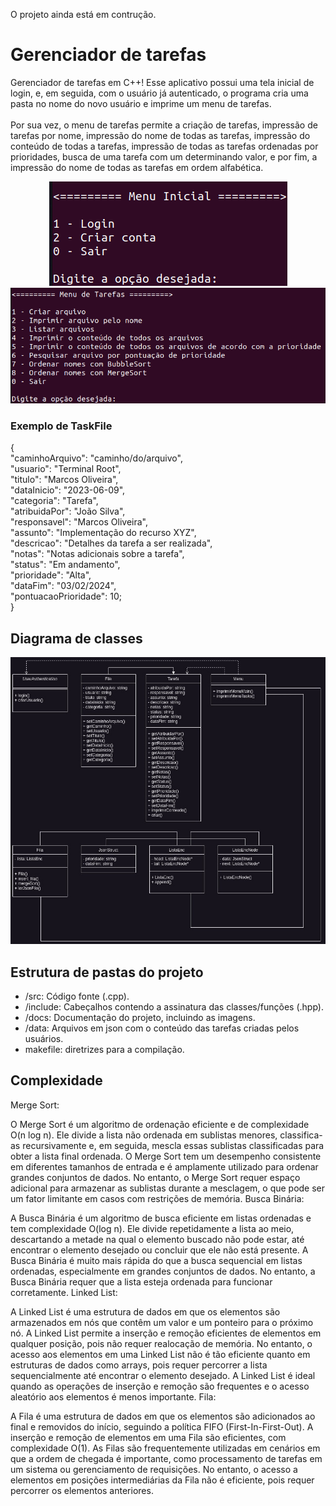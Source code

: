 O projeto ainda está em contrução.

# Gerenciador de tarefas
Gerenciador de tarefas em C++! Esse aplicativo possui uma tela inicial de login, e, em seguida, com o usuário já autenticado, o programa cria uma pasta no nome do novo usuário e imprime um menu de tarefas. 
<br><br>
Por sua vez, o menu de tarefas permite a criação de tarefas, impressão de tarefas por nome, impressão do nome de todas as tarefas, impressão do conteúdo de todas a tarefas, impressão de todas as tarefas ordenadas por prioridades, busca de uma tarefa com um determinando valor, e por fim, a impressão do nome de todas as tarefas em ordem alfabética.
<br>
<!---Adicionar fotos dos menus aqui ---->

<p align="center">
<img src="./inicial.png" alt="Diagrama de classes">
<img src="./tasks.png" alt="Diagrama de classes">

</p>

### Exemplo de TaskFile

{<br>
  "caminhoArquivo": "caminho/do/arquivo",<br>
  "usuario": "Terminal Root",<br>
  "titulo": "Marcos Oliveira",<br>
  "dataInicio": "2023-06-09",<br>
  "categoria": "Tarefa",<br>
  "atribuidaPor": "João Silva",<br>
  "responsavel": "Marcos Oliveira",<br>
  "assunto": "Implementação do recurso XYZ",<br>
  "descricao": "Detalhes da tarefa a ser realizada",<br>
  "notas": "Notas adicionais sobre a tarefa",<br>
  "status": "Em andamento",<br>
  "prioridade": "Alta",<br>
  "dataFim": "03/02/2024",<br>
  "pontuacaoPrioridade": 10;<br>
}<br>


## Diagrama de classes
<p align="center">
<img src="./classes.jpg" alt="Diagrama de classes">
</p>

## Estrutura de pastas do projeto

<ul>
<li>/src: Código fonte (.cpp). </li>
<li>/include: Cabeçalhos contendo a assinatura das classes/funções (.hpp). </li>
<li>/docs: Documentação do projeto, incluindo as imagens. </li>
<li>/data: Arquivos em json com o conteúdo das tarefas criadas pelos usuários. </li>
<li>makefile: diretrizes para a compilação.</li>

</ul>

## Complexidade
Merge Sort:

O Merge Sort é um algoritmo de ordenação eficiente e de complexidade O(n log n).
Ele divide a lista não ordenada em sublistas menores, classifica-as recursivamente e, em seguida, mescla essas sublistas classificadas para obter a lista final ordenada.
O Merge Sort tem um desempenho consistente em diferentes tamanhos de entrada e é amplamente utilizado para ordenar grandes conjuntos de dados.
No entanto, o Merge Sort requer espaço adicional para armazenar as sublistas durante a mesclagem, o que pode ser um fator limitante em casos com restrições de memória.
Busca Binária:

A Busca Binária é um algoritmo de busca eficiente em listas ordenadas e tem complexidade O(log n).
Ele divide repetidamente a lista ao meio, descartando a metade na qual o elemento buscado não pode estar, até encontrar o elemento desejado ou concluir que ele não está presente.
A Busca Binária é muito mais rápida do que a busca sequencial em listas ordenadas, especialmente em grandes conjuntos de dados.
No entanto, a Busca Binária requer que a lista esteja ordenada para funcionar corretamente.
Linked List:

A Linked List é uma estrutura de dados em que os elementos são armazenados em nós que contêm um valor e um ponteiro para o próximo nó.
A Linked List permite a inserção e remoção eficientes de elementos em qualquer posição, pois não requer realocação de memória.
No entanto, o acesso aos elementos em uma Linked List não é tão eficiente quanto em estruturas de dados como arrays, pois requer percorrer a lista sequencialmente até encontrar o elemento desejado.
A Linked List é ideal quando as operações de inserção e remoção são frequentes e o acesso aleatório aos elementos é menos importante.
Fila:

A Fila é uma estrutura de dados em que os elementos são adicionados ao final e removidos do início, seguindo a política FIFO (First-In-First-Out).
A inserção e remoção de elementos em uma Fila são eficientes, com complexidade O(1).
As Filas são frequentemente utilizadas em cenários em que a ordem de chegada é importante, como processamento de tarefas em um sistema ou gerenciamento de requisições.
No entanto, o acesso a elementos em posições intermediárias da Fila não é eficiente, pois requer percorrer os elementos anteriores.




